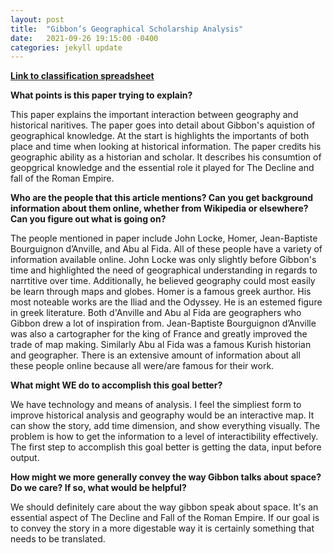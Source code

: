 ```yaml
---
layout: post
title:  "Gibbon’s Geographical Scholarship Analysis"
date:   2021-09-26 19:15:00 -0400
categories: jekyll update
---
```

[**Link to classification spreadsheet**](https://docs.google.com/spreadsheets/d/1bPHRVaIOA3opulHUVRtE4tOR4Cdf0-JJiXYsIy5OoeU/edit?usp=sharing)


**What points is this paper trying to explain?**

This paper explains the important interaction between geography and historical naritives. The paper goes into detail about Gibbon's aquistion of geographical knowledge. At the start is highlights the importants of both place and time when looking at historical information. The paper credits his geographic ability as a historian and scholar. It describes his consumtion of geopgrical knowledge and the essential role it played for The Decline and fall of the Roman Empire.

**Who are the people that this article mentions? Can you get background information about them online, whether from Wikipedia or elsewhere? Can you figure out what is going on?**

The people mentioned in paper include John Locke, Homer, Jean-Baptiste Bourguignon d’Anville, and Abu al Fida. All of these people have a variety of information available online. John Locke was only slightly before Gibbon's time and highlighted the need of geographical understanding in regards to narrtitive over time. Additionally, he believed geography could most easily be learn through maps and globes. Homer is a famous greek aurthor. His most noteable works are the Iliad and the Odyssey. He is an estemed figure in greek literature. Both d'Anville and Abu al Fida are geographers who Gibbon drew a lot of inspiration from. Jean-Baptiste Bourguignon d’Anville was also a cartographer for the king of France and greatly improved the trade of map making. Similarly Abu al Fida was a famous Kurish historian and geographer. There is an extensive amount of information about all these people online because all were/are famous for their work.

**What might WE do to accomplish this goal better?**

We have technology and means of analysis. I feel the simpliest form to improve historical analysis and geography would be an interactive map. It can show the story, add time dimension, and show everything visually. The problem is how to get the information to a level of interactibility effectively. The first step to accomplish this goal better is getting the data, input before output.

**How might we more generally convey the way Gibbon talks about space? Do we care? If so, what would be helpful?**

We should definitely care about the way gibbon speak about space. It's an essential aspect of The Decline and Fall of the Roman Empire. If our goal is to convey the story in a more digestable way it is certainly something that needs to be translated. 